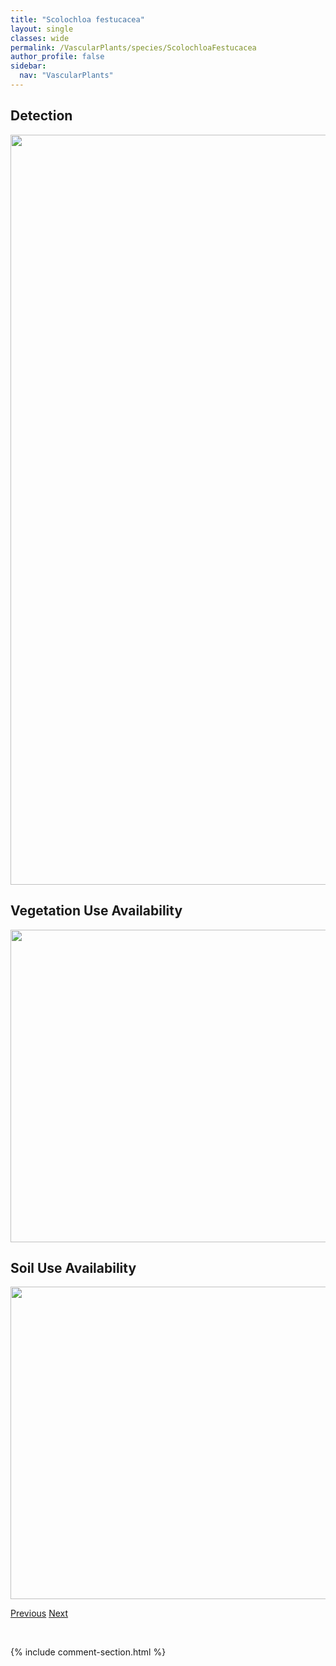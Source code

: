 ```yaml
---
title: "Scolochloa festucacea"
layout: single
classes: wide
permalink: /VascularPlants/species/ScolochloaFestucacea
author_profile: false
sidebar:
  nav: "VascularPlants"
---
```


<h2>Detection</h2>

<a href="https://drive.google.com/uc?export=view&id=1Mrlohkt9CK93jedyb2OQ_8R4o0Hg6Qch">
<img src="https://drive.google.com/uc?export=view&id=1Mrlohkt9CK93jedyb2OQ_8R4o0Hg6Qch" height = "1200" width = "800">
</a>


<h2>Vegetation Use Availability</h2>

<a href="https://drive.google.com/uc?export=view&id=1SbopUt-B9iEgm1rxgRosUwr3t8meyKyd">
<img src="https://drive.google.com/uc?export=view&id=1SbopUt-B9iEgm1rxgRosUwr3t8meyKyd" height = "500" width = "1000">
</a>


<h2>Soil Use Availability</h2>

<a href="https://drive.google.com/uc?export=view&id=1KpfzYewWg_SDL2RyZAj7OkG4E0oa7SIF">
<img src="https://drive.google.com/uc?export=view&id=1KpfzYewWg_SDL2RyZAj7OkG4E0oa7SIF" height = "500" width = "1000">
</a>


<a href="/DevelopmentWebsite/VascularPlants/species/ScirpusMicrocarpus" class="pagination--pager" title="Scirpus microcarpus">Previous</a> <a href="/DevelopmentWebsite/VascularPlants/species/ScutellariaGalericulata" class="pagination--pager" title="Scutellaria galericulata">Next</a>

<p>&nbsp;</p>

{% include comment-section.html %}
